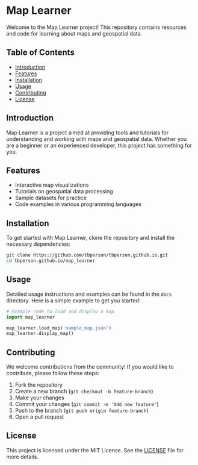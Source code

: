 # Map Learner

Welcome to the Map Learner project! This repository contains resources and code for learning about maps and geospatial data.

## Table of Contents

- [Introduction](#introduction)
- [Features](#features)
- [Installation](#installation)
- [Usage](#usage)
- [Contributing](#contributing)
- [License](#license)

## Introduction

Map Learner is a project aimed at providing tools and tutorials for understanding and working with maps and geospatial data. Whether you are a beginner or an experienced developer, this project has something for you.

## Features

- Interactive map visualizations
- Tutorials on geospatial data processing
- Sample datasets for practice
- Code examples in various programming languages

## Installation

To get started with Map Learner, clone the repository and install the necessary dependencies:

```bash
git clone https://github.com/tbperson/tbperson.github.io.git
cd tbperson.github.io/map_learner
```

## Usage

Detailed usage instructions and examples can be found in the `docs` directory. Here is a simple example to get you started:

```python
# Example code to load and display a map
import map_learner

map_learner.load_map('sample_map.json')
map_learner.display_map()
```

## Contributing

We welcome contributions from the community! If you would like to contribute, please follow these steps:

1. Fork the repository
2. Create a new branch (`git checkout -b feature-branch`)
3. Make your changes
4. Commit your changes (`git commit -m 'Add new feature'`)
5. Push to the branch (`git push origin feature-branch`)
6. Open a pull request

## License

This project is licensed under the MIT License. See the [LICENSE](LICENSE) file for more details.
